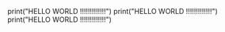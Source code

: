 print("HELLO  WORLD !!!!!!!!!!!!!")
print("HELLO  WORLD !!!!!!!!!!!!!")
print("HELLO  WORLD !!!!!!!!!!!!!")
